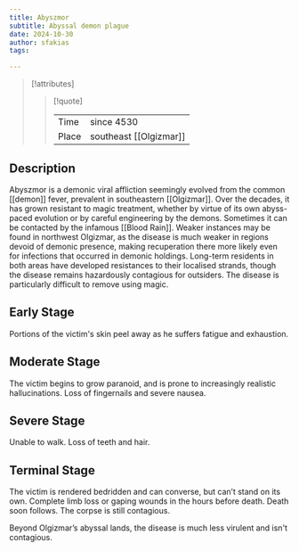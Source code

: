 ```yaml
---
title: Abyszmor
subtitle: Abyssal demon plague
date: 2024-10-30
author: sfakias
tags:

---
```

> [!attributes]
> 
> > [!quote]
> >
> > | | |
> > | --- | --- |
> > | Time | since 4530 |
> > | Place | southeast [[Olgizmar]] |

## Description

Abyszmor is a demonic viral affliction seemingly evolved from the common [[demon]] fever, prevalent in southeastern [[Olgizmar]]. Over the decades, it has grown resistant to magic treatment, whether by virtue of its own abyss-paced evolution or by careful engineering by the demons. Sometimes it can be contacted by the infamous [[Blood Rain]]. Weaker instances may be found in northwest Olgizmar, as the disease is much weaker in regions devoid of demonic presence, making recuperation there more likely even for infections that occurred in demonic holdings. Long-term residents in both areas have developed resistances to their localised strands, though the disease remains hazardously contagious for outsiders. The disease is particularly difficult to remove using magic.

## Early Stage

Portions of the victim's skin peel away as he suffers fatigue and exhaustion.

## Moderate Stage

The victim begins to grow paranoid, and is prone to increasingly realistic hallucinations. Loss of fingernails and severe nausea.

## Severe Stage

Unable to walk. Loss of teeth and hair.

## Terminal Stage

The victim is rendered bedridden and can converse, but can’t stand on its own. Complete limb loss or gaping wounds in the hours before death. Death soon follows. The corpse is still contagious.

Beyond Olgizmar’s abyssal lands, the disease is much less virulent and isn't contagious.